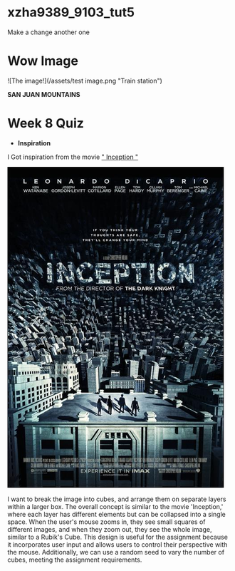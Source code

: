 # xzha9389_9103_tut5

Make a change
another one

# Wow Image

![The image!](/assets/test image.png "Train station")

**SAN JUAN MOUNTAINS**

# Week 8 Quiz #

- **Inspiration**

I Got inspiration from the movie [" Inception "](https://images.app.goo.gl/Swnh3Qr76KTiFvzF7)

![It's my inspiration - Movie "Inception"](assets/Inspiration-Inception.jpeg)

I want to break the image into cubes, and arrange them on separate layers within a larger box. The overall concept is similar to the movie 'Inception,' where each layer has different elements but can be collapsed into a single space. When the user's mouse zooms in, they see small squares of different images, and when they zoom out, they see the whole image, similar to a Rubik's Cube. This design is useful for the assignment because it incorporates user input and allows users to control their perspective with the mouse. Additionally, we can use a random seed to vary the number of cubes, meeting the assignment requirements.

